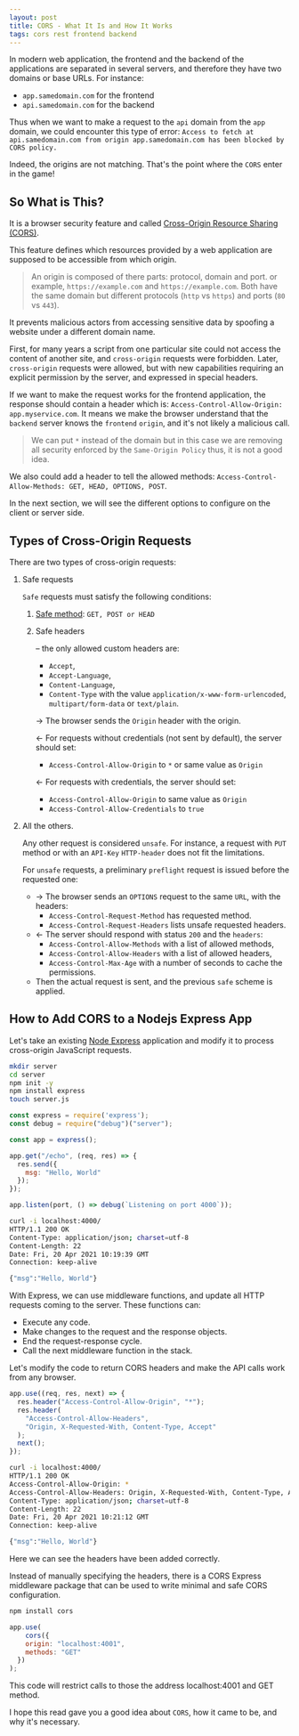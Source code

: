 ```yaml
---
layout: post
title: CORS - What It Is and How It Works
tags: cors rest frontend backend
---
```


In modern web application, the frontend and the backend of the applications are separated in several servers, and therefore they have two domains or base URLs. For instance:

- `app.samedomain.com` for the frontend
- `api.samedomain.com` for the backend

Thus when we want to make a request to the `api` domain from the `app` domain, we could encounter this type of error: `Access to fetch at api.samedomain.com from origin app.samedomain.com has been blocked by CORS policy.`

Indeed, the origins are not matching. That's the point where the `CORS` enter in the game!

## So What is This?

It is a browser security feature and called [Cross-Origin Resource Sharing (CORS)](https://developer.mozilla.org/en-US/docs/Web/HTTP/CORS).

This feature defines which resources provided by a web application are supposed to be accessible from which origin.

> An origin is composed of there parts: protocol, domain and port. or example, `https://example.com` and `https://example.com`. Both have the same domain but different protocols (`http` vs `https`) and ports (`80` vs `443`).

It prevents malicious actors from accessing sensitive data by spoofing a website under a different domain name.

First, for many years a script from one particular site could not access the content of another site, and `cross-origin` requests were forbidden. Later, `cross-origin` requests were allowed, but with new capabilities requiring an explicit permission by the server, and expressed in special headers.

If we want to make the request works for the frontend application, the response should contain a header which is: `Access-Control-Allow-Origin: app.myservice.com`. It means we make the browser understand that the `backend` server knows the `frontend` `origin`, and it's not likely a malicious call.

> We can put `*` instead of the domain but in this case we are removing all security enforced by the `Same-Origin Policy` thus, it is not a good idea.

We also could add a header to tell the allowed methods: `Access-Control-Allow-Methods: GET, HEAD, OPTIONS, POST`.

In the next section, we will see the different options to configure on the client or server side. 

## Types of Cross-Origin Requests

There are two types of cross-origin requests:

1. Safe requests

   `Safe` requests must satisfy the following conditions:

   1. [Safe method](https://fetch.spec.whatwg.org/#cors-safelisted-method): `GET, POST or HEAD`

   2. Safe headers

      – the only allowed custom headers are:

      - `Accept`,
      - `Accept-Language`,
      - `Content-Language`,
      - `Content-Type` with the value `application/x-www-form-urlencoded`, `multipart/form-data` or `text/plain`.

      → The browser sends the `Origin` header with the origin.

      ← For requests without credentials (not sent by default), the server should set:

      - `Access-Control-Allow-Origin` to `*` or same value as `Origin`

      ← For requests with credentials, the server should set:

      - `Access-Control-Allow-Origin` to same value as `Origin`
      - `Access-Control-Allow-Credentials` to `true`

2. All the others.

   Any other request is considered `unsafe`. For instance, a request with `PUT` method or with an `API-Key` `HTTP-header` does not fit the limitations.

   For `unsafe` requests, a preliminary `preflight` request is issued before the requested one:

   - → The browser sends an `OPTIONS` request to the same `URL`, with the headers:
     - `Access-Control-Request-Method` has requested method. 
     - `Access-Control-Request-Headers` lists unsafe requested headers.
   - ← The server should respond with status `200` and the `headers`:
     - `Access-Control-Allow-Methods` with a list of allowed methods,
     - `Access-Control-Allow-Headers` with a list of allowed headers,
     - `Access-Control-Max-Age` with a number of seconds to cache the permissions.
   - Then the actual request is sent, and the previous `safe` scheme is applied.

## How to Add CORS to a Nodejs Express App

Let's take an existing [Node Express](https://expressjs.com/) application and modify it to process cross-origin JavaScript requests.

```sh
mkdir server
cd server
npm init -y
npm install express
touch server.js
```

```js
const express = require('express');
const debug = require("debug")("server");

const app = express();

app.get("/echo", (req, res) => {
  res.send({
    msg: "Hello, World"
  });
});

app.listen(port, () => debug(`Listening on port 4000`));
```

```sh
curl -i localhost:4000/
HTTP/1.1 200 OK
Content-Type: application/json; charset=utf-8
Content-Length: 22
Date: Fri, 20 Apr 2021 10:19:39 GMT
Connection: keep-alive

{"msg":"Hello, World"}
```

With Express, we can use middleware functions, and update all HTTP requests coming to the server. These functions can:

- Execute any code.
- Make changes to the request and the response objects.
- End the request-response cycle.
- Call the next middleware function in the stack.

Let's modify the code to return CORS headers and make the API calls work from any browser. 

```js
app.use((req, res, next) => {
  res.header("Access-Control-Allow-Origin", "*");
  res.header(
    "Access-Control-Allow-Headers",
    "Origin, X-Requested-With, Content-Type, Accept"
  );
  next();
});
```

```sh
curl -i localhost:4000/
HTTP/1.1 200 OK
Access-Control-Allow-Origin: *
Access-Control-Allow-Headers: Origin, X-Requested-With, Content-Type, Accept
Content-Type: application/json; charset=utf-8
Content-Length: 22
Date: Fri, 20 Apr 2021 10:21:12 GMT
Connection: keep-alive

{"msg":"Hello, World"}
```

Here we can see the headers have been added correctly.

Instead of manually specifying the headers, there is a CORS Express middleware package that can be used to write minimal and safe CORS configuration.

```sh
npm install cors
```

```js
app.use( 
    cors({
    origin: "localhost:4001",
    methods: "GET"
  })
);
```

This code will restrict calls to those the address localhost:4001 and GET method.

I hope this read gave you a good idea about `CORS`, how it came to be, and why it's necessary. 


